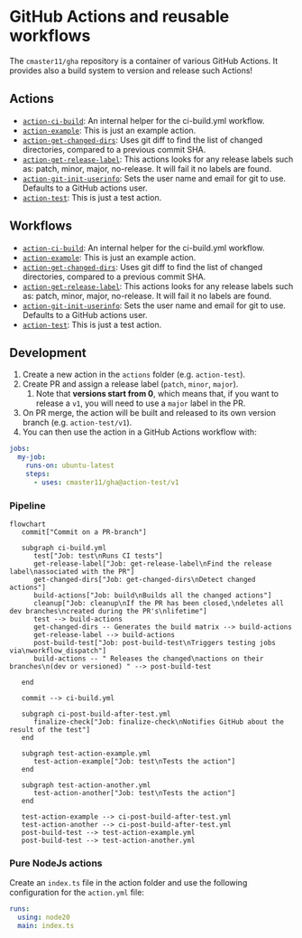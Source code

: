 # GitHub Actions and reusable workflows

The `cmaster11/gha` repository is a container of various GitHub Actions. It provides also a build
system to version and release such Actions!

## Actions

<!-- GENERATE_ACTIONS BEGIN -->

- [`action-ci-build`](./actions/action-ci-build): An internal helper for the ci-build.yml workflow.
- [`action-example`](./actions/action-example): This is just an example action.
- [`action-get-changed-dirs`](./actions/action-get-changed-dirs): Uses git diff to find the list of changed directories, compared to a previous commit SHA.
- [`action-get-release-label`](./actions/action-get-release-label): This actions looks for any release labels such as: patch, minor, major, no-release. It will fail it no labels are found.
- [`action-git-init-userinfo`](./actions/action-git-init-userinfo): Sets the user name and email for git to use. Defaults to a GitHub actions user.
- [`action-test`](./actions/action-test): This is just a test action.
<!-- GENERATE_ACTIONS END -->

## Workflows

<!-- GENERATE_WORKFLOWS BEGIN -->

- [`action-ci-build`](./actions/action-ci-build): An internal helper for the ci-build.yml workflow.
- [`action-example`](./actions/action-example): This is just an example action.
- [`action-get-changed-dirs`](./actions/action-get-changed-dirs): Uses git diff to find the list of changed directories, compared to a previous commit SHA.
- [`action-get-release-label`](./actions/action-get-release-label): This actions looks for any release labels such as: patch, minor, major, no-release. It will fail it no labels are found.
- [`action-git-init-userinfo`](./actions/action-git-init-userinfo): Sets the user name and email for git to use. Defaults to a GitHub actions user.
- [`action-test`](./actions/action-test): This is just a test action.
<!-- GENERATE_WORKFLOWS END -->

## Development

1. Create a new action in the `actions` folder (e.g. `action-test`).
2. Create PR and assign a release label (`patch`, `minor`, `major`).
   1. Note that **versions start from 0**, which means that, if you want to release a `v1`, you will need to use a `major` label in the PR.
3. On PR merge, the action will be built and released to its own version branch (e.g. `action-test/v1`).
4. You can then use the action in a GitHub Actions workflow with:

```yaml
jobs:
  my-job:
    runs-on: ubuntu-latest
    steps:
      - uses: cmaster11/gha@action-test/v1
```

### Pipeline

```mermaid
flowchart
   commit["Commit on a PR-branch"]

   subgraph ci-build.yml
      test["Job: test\nRuns CI tests"]
      get-release-label["Job: get-release-label\nFind the release label\nassociated with the PR"]
      get-changed-dirs["Job: get-changed-dirs\nDetect changed actions"]
      build-actions["Job: build\nBuilds all the changed actions"]
      cleanup["Job: cleanup\nIf the PR has been closed,\ndeletes all dev branches\ncreated during the PR's\nlifetime"]
      test --> build-actions
      get-changed-dirs -- Generates the build matrix --> build-actions
      get-release-label --> build-actions
      post-build-test["Job: post-build-test\nTriggers testing jobs via\nworkflow_dispatch"]
      build-actions -- " Releases the changed\nactions on their branches\n(dev or versioned) " --> post-build-test

   end

   commit --> ci-build.yml

   subgraph ci-post-build-after-test.yml
      finalize-check["Job: finalize-check\nNotifies GitHub about the result of the test"]
   end

   subgraph test-action-example.yml
      test-action-example["Job: test\nTests the action"]
   end

   subgraph test-action-another.yml
      test-action-another["Job: test\nTests the action"]
   end

   test-action-example --> ci-post-build-after-test.yml
   test-action-another --> ci-post-build-after-test.yml
   post-build-test --> test-action-example.yml
   post-build-test --> test-action-another.yml
```

### Pure NodeJs actions

Create an `index.ts` file in the action folder and use the following configuration for the `action.yml` file:

```yaml
runs:
  using: node20
  main: index.ts
```
